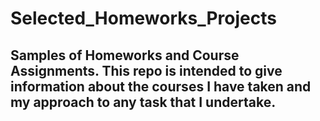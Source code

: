 # Selected_Homeworks_Projects
## Samples of Homeworks and Course Assignments. This repo is intended to give information about the courses I have taken and my approach to any task that I undertake.
